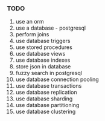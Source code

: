 ### TODO

1. use an orm
1. use a database - postgresql
1. perform joins
1. use database triggers
1. use stored procedures
1. use database views
1. use database indexes
1. store json in database
1. fuzzy search in postgresql
1. use database connection pooling
1. use database transactions
1. use database replication
1. use database sharding
1. use database partitioning
1. use database clustering
